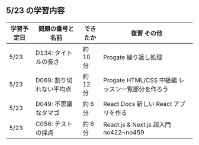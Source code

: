 ## 5/23 の学習内容

| 学習予定日 | 問題の番号と名前         | できたか | 復習 その他                                      |
| ---------- | ------------------------ | -------- | ------------------------------------------------ |
| 5/23       | D134: タイトルの長さ     | 約 10 分 | Progate 繰り返し処理                             |
| 5/23       | D069: 割り切れない平均点 | 約 12 分 | Progate HTML/CSS 中級編 レッスン一覧部分を作ろう |
| 5/23       | D049: 不思議なタマゴ     | 約 6 分  | React Docs 新しい React アプリを作る             |
| 5/23       | C056: テストの採点       | 約 6 分  | React.js & Next.js 超入門 no422~no459            |
